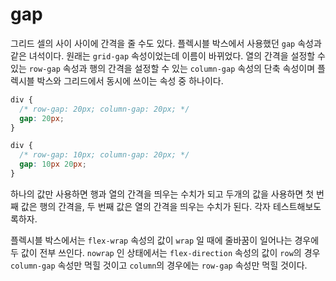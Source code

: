 # gap
그리드 셀의 사이 사이에 간격을 줄 수도 있다. 플렉시블 박스에서 사용했던 `gap` 속성과 같은 녀석이다. 원래는 `grid-gap` 속성이었는데 이름이 바뀌었다. 열의 간격을 설정할 수 있는 `row-gap` 속성과 행의 간격을 설정할 수 있는 `column-gap` 속성의 단축 속성이며 플렉시블 박스와 그리드에서 동시에 쓰이는 속성 중 하나이다.

```css
div {
  /* row-gap: 20px; column-gap: 20px; */
  gap: 20px;
}

div {
  /* row-gap: 10px; column-gap: 20px; */
  gap: 10px 20px;
}
```

하나의 값만 사용하면 행과 열의 간격을 띄우는 수치가 되고 두개의 값을 사용하면 첫 번째 값은 행의 간격을, 두 번째 값은 열의 간격을 띄우는 수치가 된다. 각자 테스트해보도록하자.

플렉시블 박스에서는 `flex-wrap` 속성의 값이 `wrap` 일 때에 줄바꿈이 일어나는 경우에 두 값이 전부 쓰인다. `nowrap` 인 상태에서는 `flex-direction` 속성의 값이 `row`의 경우 `column-gap` 속성만 먹힐 것이고 `column`의 경우에는 `row-gap` 속성만 먹힐 것이다.
